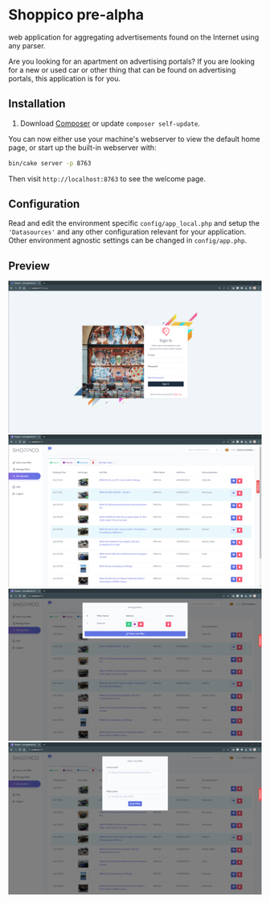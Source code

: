 # Shoppico pre-alpha
web application for aggregating advertisements found on the Internet using any parser.

Are you looking for an apartment on advertising portals?
If you are looking for a new or used car or other thing that can be found on advertising portals, this application is for you.

## Installation

1. Download [Composer](https://getcomposer.org/doc/00-intro.md) or update `composer self-update`.

You can now either use your machine's webserver to view the default home page, or start
up the built-in webserver with:

```bash
bin/cake server -p 8763
```

Then visit `http://localhost:8763` to see the welcome page.


## Configuration

Read and edit the environment specific `config/app_local.php` and setup the 
`'Datasources'` and any other configuration relevant for your application.
Other environment agnostic settings can be changed in `config/app.php`.

## Preview
![Login Page](docs/preview.png "Login Page")
![Login Page](docs/preview2.png "App Dashboard")
![Login Page](docs/preview3.png "App Dashboard | Manage filters")
![Login Page](docs/preview4.png "App Dashboard | Add a new filter")
